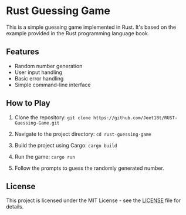# Rust Guessing Game

This is a simple guessing game implemented in Rust. It's based on the example provided in the Rust programming language book.

## Features

- Random number generation
- User input handling
- Basic error handling
- Simple command-line interface

## How to Play

1. Clone the repository:
``` git clone https://github.com/Jeet18t/RUST-Guessing-Game.git ```

2. Navigate to the project directory:
``` cd rust-guessing-game ```

3. Build the project using Cargo:
``` cargo build ```

4. Run the game:
```cargo run```

5. Follow the prompts to guess the randomly generated number.

## License

This project is licensed under the MIT License - see the [LICENSE](LICENSE) file for details.


